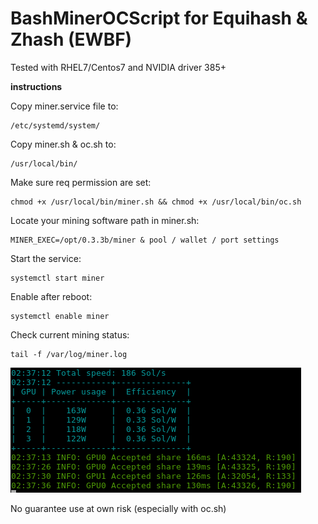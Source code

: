 # BashMinerOCScript for Equihash & Zhash (EWBF)

Tested with RHEL7/Centos7 and NVIDIA driver 385+

**instructions**

Copy miner.service file to:

    /etc/systemd/system/
    
Copy miner.sh & oc.sh to:

    /usr/local/bin/

Make sure req permission are set:

    chmod +x /usr/local/bin/miner.sh && chmod +x /usr/local/bin/oc.sh
    
Locate your mining software path in miner.sh:

    MINER_EXEC=/opt/0.3.3b/miner & pool / wallet / port settings

Start the service:
    
    systemctl start miner

Enable after reboot:

    systemctl enable miner

Check current mining status:

    tail -f /var/log/miner.log
    
![Alt text](https://github.com/pr0logas/BashMinerOCScript/blob/master/Selection_08333.png?raw=true)  

No guarantee use at own risk (especially with oc.sh)
